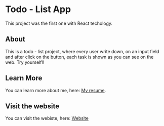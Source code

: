 # Todo - List App

This project was the first one with React techology.

## About 

This is a todo - list project, where every user write down, on an input field and after click on the button, each task is shown as you can see on the web. Try yourself!!


## Learn More

You can learn more about me, here:  [My resume](https://jplarraza-cv.netlify.app/).

## Visit the website

You can visit the webiste, here: [Website](https://todo-list-jpl.netlify.app/)
